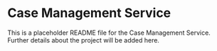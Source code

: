 # Case Management Service

This is a placeholder README file for the Case Management Service.
Further details about the project will be added here.
